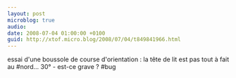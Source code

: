```yaml
---
layout: post
microblog: true
audio: 
date: 2008-07-04 01:00:00 +0100
guid: http://xtof.micro.blog/2008/07/04/t849841966.html
---
```

essai d'une boussole de course d'orientation : la tête de lit est pas tout à fait au #nord... 30° - est-ce grave ? #bug
